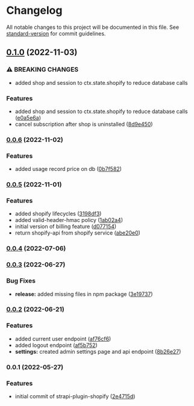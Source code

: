 # Changelog

All notable changes to this project will be documented in this file. See [standard-version](https://github.com/conventional-changelog/standard-version) for commit guidelines.

## [0.1.0](https://github.com/shop3/strapi-plugin-shopify/compare/v0.0.6...v0.1.0) (2022-11-03)


### ⚠ BREAKING CHANGES

* added shop and session to ctx.state.shopify to reduce database calls

### Features

* added shop and session to ctx.state.shopify to reduce database calls ([e0a5e6a](https://github.com/shop3/strapi-plugin-shopify/commit/e0a5e6a43f46febaf69f5ea31573c05574bdd586))
* cancel subscription after shop is uninstalled ([8d9e450](https://github.com/shop3/strapi-plugin-shopify/commit/8d9e4509ddfa039fa0ebe7e4a9238aa650b909f0))

### [0.0.6](https://github.com/shop3/strapi-plugin-shopify/compare/v0.0.5...v0.0.6) (2022-11-02)


### Features

* added usage record price on db ([0b7f582](https://github.com/shop3/strapi-plugin-shopify/commit/0b7f5824481e2ef6937ae62de4ef9da43b912b43))

### [0.0.5](https://github.com/shop3/strapi-plugin-shopify/compare/v0.0.4...v0.0.5) (2022-11-01)


### Features

* added shopify lifecycles ([3198df3](https://github.com/shop3/strapi-plugin-shopify/commit/3198df37ca2c218dba8bc780eedf18ad9936537c))
* added valid-header-hmac policy ([1ab02a4](https://github.com/shop3/strapi-plugin-shopify/commit/1ab02a43b4b80e8056b552134686877b06283376))
* initial version of billing feature ([d077154](https://github.com/shop3/strapi-plugin-shopify/commit/d07715408a495d2c5263d65d6ef97109caf8fbcf))
* return shopify-api from shopify service ([abe20e0](https://github.com/shop3/strapi-plugin-shopify/commit/abe20e0088c0ddd3f2eab1bb04adb516a3b64108))

### [0.0.4](https://github.com/shop3/strapi-plugin-shopify/compare/v0.0.3...v0.0.4) (2022-07-06)

### [0.0.3](https://github.com/shop3/strapi-plugin-shopify/compare/v0.0.2...v0.0.3) (2022-06-27)


### Bug Fixes

* **release:** added missing files in npm package ([3e19737](https://github.com/shop3/strapi-plugin-shopify/commit/3e197370cd515c9724d54ab54cea505818064e09))

### [0.0.2](https://github.com/shop3/strapi-plugin-shopify/compare/v0.0.1...v0.0.2) (2022-06-21)


### Features

* added current user endpoint ([af76cf6](https://github.com/shop3/strapi-plugin-shopify/commit/af76cf61d39f6fc3939f433a7d1eabdbc58e21fa))
* added logout endpoint ([af5b752](https://github.com/shop3/strapi-plugin-shopify/commit/af5b75272901c164a6a0f236f55250ccd8e5e1b0))
* **settings:** created admin settings page and api endpoint ([8b26e27](https://github.com/shop3/strapi-plugin-shopify/commit/8b26e27ad131fc8fe427cf7c4e940de161e91fd8))

### 0.0.1 (2022-05-27)


### Features

* initial commit of strapi-plugin-shopify ([2e4715d](https://github.com/shop3/strapi-plugin-shopify/commit/2e4715d2670fdf1c394adfe2bf1928c90f7a04e6))

